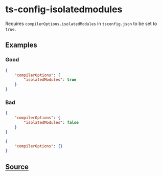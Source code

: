 # ts-config-isolatedmodules

Requires `compilerOptions.isolatedModules` in `tsconfig.json` to be set to `true`.

## Examples

### Good

```json
{
    "compilerOptions": {
        "isolatedModules": true
    }
}
```

### Bad

```json
{
    "compilerOptions": {
        "isolatedModules": false
    }
}
```

```json
{
    "compilerOptions": {}
}
```

## [Source](https://azuresdkspecs.z5.web.core.windows.net/TypeScriptSpec.html#ts-config-isolatedmodules)
